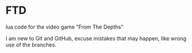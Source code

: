 # FTD
lua code for the video game "From The Depths"

I am new to Git and GitHub, excuse mistakes that may happen, like wrong use of the branches.
